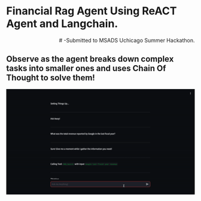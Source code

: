 # Financial Rag Agent Using ReACT Agent and Langchain.
<p align="right"># -Submitted to MSADS Uchicago Summer Hackathon.</p>

## Observe as the agent breaks down complex tasks into smaller ones and uses Chain Of Thought to solve them!
<img src="https://github.com/aayushv001/ReactFinancialRAG/blob/main/demo.gif"/>
